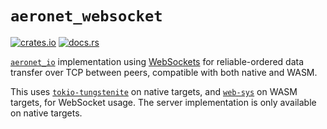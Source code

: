 # `aeronet_websocket`

[![crates.io](https://img.shields.io/crates/v/aeronet_websocket.svg)](https://crates.io/crates/aeronet_websocket)
[![docs.rs](https://img.shields.io/docsrs/aeronet_websocket)](https://docs.rs/aeronet_websocket)

[`aeronet_io`] implementation using [WebSockets] for reliable-ordered data transfer over TCP between
peers, compatible with both native and WASM.

This uses [`tokio-tungstenite`] on native targets, and [`web-sys`] on WASM targets, for WebSocket
usage. The server implementation is only available on native targets.

[`aeronet_io`]: https://docs.rs/aeronet_io
[WebSockets]: https://web.dev/articles/websockets-basics
[`tokio-tungstenite`]: https://docs.rs/tokio-tungstenite
[`web-sys`]: https://docs.rs/web-sys
